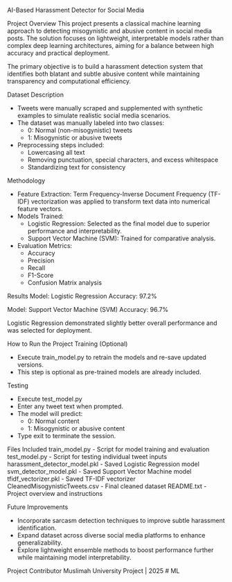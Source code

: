AI-Based Harassment Detector for Social Media

Project Overview
This project presents a classical machine learning approach to detecting misogynistic and abusive content in social media posts. The solution focuses on lightweight, interpretable models rather than complex deep learning architectures, aiming for a balance between high accuracy and practical deployment.

The primary objective is to build a harassment detection system that identifies both blatant and subtle abusive content while maintaining transparency and computational efficiency.

Dataset Description
- Tweets were manually scraped and supplemented with synthetic examples to simulate realistic social media scenarios.
- The dataset was manually labeled into two classes:
  - 0: Normal (non-misogynistic) tweets
  - 1: Misogynistic or abusive tweets
- Preprocessing steps included:
  - Lowercasing all text
  - Removing punctuation, special characters, and excess whitespace
  - Standardizing text for consistency

Methodology
- Feature Extraction: Term Frequency-Inverse Document Frequency (TF-IDF) vectorization was applied to transform text data into numerical feature vectors.
- Models Trained:
  - Logistic Regression: Selected as the final model due to superior performance and interpretability.
  - Support Vector Machine (SVM): Trained for comparative analysis.
- Evaluation Metrics:
  - Accuracy
  - Precision
  - Recall
  - F1-Score
  - Confusion Matrix analysis

Results
Model: Logistic Regression
Accuracy: 97.2%

Model: Support Vector Machine (SVM)
Accuracy: 96.7%

Logistic Regression demonstrated slightly better overall performance and was selected for deployment.

How to Run the Project
Training (Optional)
- Execute train_model.py to retrain the models and re-save updated versions.
- This step is optional as pre-trained models are already included.

Testing
- Execute test_model.py
- Enter any tweet text when prompted.
- The model will predict:
  - 0: Normal content
  - 1: Misogynistic or abusive content
- Type exit to terminate the session.

Files Included
train_model.py - Script for model training and evaluation
test_model.py - Script for testing individual tweet inputs
harassment_detector_model.pkl - Saved Logistic Regression model
svm_detector_model.pkl - Saved Support Vector Machine model
tfidf_vectorizer.pkl - Saved TF-IDF vectorizer
CleanedMisogynisticTweets.csv - Final cleaned dataset
README.txt - Project overview and instructions

Future Improvements
- Incorporate sarcasm detection techniques to improve subtle harassment identification.
- Expand dataset across diverse social media platforms to enhance generalizability.
- Explore lightweight ensemble methods to boost performance further while maintaining model interpretability.

Project Contributor
Muslimah
University Project | 2025
#   M L 
 
 